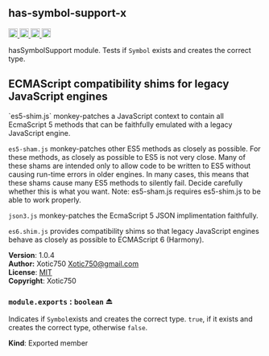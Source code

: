 <a name="module_has-symbol-support-x"></a>
## has-symbol-support-x
<a href="https://travis-ci.org/Xotic750/has-symbol-support-x"
title="Travis status">
<img
src="https://travis-ci.org/Xotic750/has-symbol-support-x.svg?branch=master"
alt="Travis status" height="18">
</a>
<a href="https://david-dm.org/Xotic750/has-symbol-support-x"
title="Dependency status">
<img src="https://david-dm.org/Xotic750/has-symbol-support-x.svg"
alt="Dependency status" height="18"/>
</a>
<a
href="https://david-dm.org/Xotic750/has-symbol-support-x#info=devDependencies"
title="devDependency status">
<img src="https://david-dm.org/Xotic750/has-symbol-support-x/dev-status.svg"
alt="devDependency status" height="18"/>
</a>
<a href="https://badge.fury.io/js/has-symbol-support-x" title="npm version">
<img src="https://badge.fury.io/js/has-symbol-support-x.svg"
alt="npm version" height="18">
</a>

hasSymbolSupport module. Tests if `Symbol` exists and creates the correct
type.

<h2>ECMAScript compatibility shims for legacy JavaScript engines</h2>
`es5-shim.js` monkey-patches a JavaScript context to contain all EcmaScript 5
methods that can be faithfully emulated with a legacy JavaScript engine.

`es5-sham.js` monkey-patches other ES5 methods as closely as possible.
For these methods, as closely as possible to ES5 is not very close.
Many of these shams are intended only to allow code to be written to ES5
without causing run-time errors in older engines. In many cases,
this means that these shams cause many ES5 methods to silently fail.
Decide carefully whether this is what you want. Note: es5-sham.js requires
es5-shim.js to be able to work properly.

`json3.js` monkey-patches the EcmaScript 5 JSON implimentation faithfully.

`es6.shim.js` provides compatibility shims so that legacy JavaScript engines
behave as closely as possible to ECMAScript 6 (Harmony).

**Version**: 1.0.4  
**Author:** Xotic750 <Xotic750@gmail.com>  
**License**: [MIT](&lt;https://opensource.org/licenses/MIT&gt;)  
**Copyright**: Xotic750  
<a name="exp_module_has-symbol-support-x--module.exports"></a>
### `module.exports` : <code>boolean</code> ⏏
Indicates if `Symbol`exists and creates the correct type.
`true`, if it exists and creates the correct type, otherwise `false`.

**Kind**: Exported member  
